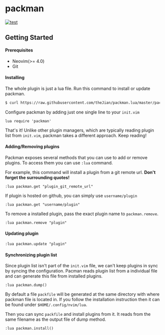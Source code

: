 # packman

[![test](https://github.com/theJian/packman.lua/workflows/Test/badge.svg)](https://github.com/theJian/packman.lua/actions)

## Getting Started

#### Prerequisites

- Neovim(>= 4.0)
- Git

#### Installing

The whole plugin is just a lua file.
Run this command to install or update packman.
```sh
$ curl https://raw.githubusercontent.com/theJian/packman.lua/master/packman.lua -o $HOME/.config/nvim/lua/packman.lua
```

Configure packman by adding just one single line to your `init.vim`
```VimL
lua require 'packman'
```

That's it! Unlike other plugin managers, which are typically reading plugin list from `init.vim`, packman takes a different approach. Keep reading!

#### Adding/Removing plugins

Packman exposes several methods that you can use to add or remove plugins. To access them you can use `:lua` command.

For example, this command will install a plugin from a git remote url. **Don't forget the surrounding quotes!**
```
:lua packman.get "plugin_git_remote_url"
```

If plugin is hosted on github, you can simply use `username/plugin`

```
:lua packman.get "username/plugin"
```

To remove a installed plugin, pass the exact plugin name to `packman.remove`.

```
:lua packman.remove "plugin"
```

#### Updating plugin

```
:lua packman.update "plugin"
```

#### Synchronizing plugin list

Since plugin list isn't part of the `init.vim` file, we can't keep plugins in sync by syncing the configuration. Pacman reads plugin list from a individual file and can generate this file from installed plugins.

```
:lua packman.dump()
```

By default a file `packfile` will be generated at the same directory with where packman file is located in. If you follow the installation instruction then it can be found under `$HOME/.config/nvim/lua`.

Then you can sync `packfile` and install plugins from it. It reads from the same filename as the output file of dump method.
```
:lua packman.install()
```
